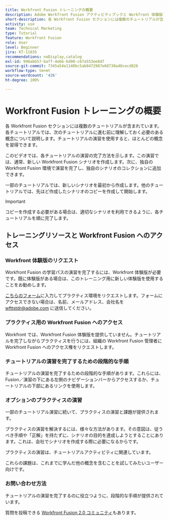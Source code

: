 ```yaml
---
title: Workfront Fusion トレーニングの概要
description: Adobe Workfront Fusion アクティビティブックと Workfront 体験版アカウントの取得方法について説明します。
short-description: 各 Workfront Fusion セクションには複数のチュートリアルが含まれています。各チュートリアルでは、次のチュートリアルに進む前に理解しておく必要のある概念について説明します。
activity: use
team: Technical Marketing
type: Tutorial
feature: Workfront Fusion
role: User
level: Beginner
jira: KT-11035
recommendations: noDisplay,catalog
exl-id: 998abb57-baff-4ebb-bd90-c67a553ee8d7
source-git-commit: 7345a54e1148bc5ab8472987e68738a48cecd826
workflow-type: tm+mt
source-wordcount: '426'
ht-degree: 100%

---
```


# Workfront Fusion トレーニングの概要

各 Workfront Fusion セクションには複数のチュートリアルが含まれています。各チュートリアルでは、次のチュートリアルに進む前に理解しておく必要のある概念について説明します。チュートリアルの演習を使用すると、ほとんどの概念を習得できます。

このビデオでは、各チュートリアルの演習の完了方法を示します。この演習では、通常、新しい Workfront Fusion シナリオを作成します。次に、独自の Workfront Fusion 環境で演習を完了し、独自のシナリオのコレクションに追加できます。

一部のチュートリアルでは、新しいシナリオを最初から作成します。他のチュートリアルでは、先ほど作成したシナリオのコピーを作成して開始します。

>[!IMPORTANT]
>
>コピーを作成する必要がある場合は、適切なシナリオを利用できるように、各チュートリアルを順に完了します。

## トレーニングリソースと Workfront Fusion へのアクセス

### Workfront 体験版のリクエスト

Workfront Fusion の学習パスの演習を完了するには、Workfront 体験版が必要です。既に体験版がある場合は、このトレーニング用に新しい体験版を使用することをお勧めします。

[こちらのフォーム](https://forms.office.com/r/f1J8HRGrNY)に入力してプラクティス環境をリクエストします。フォームにアクセスできない場合は、名前、メールアドレス、会社名を wfttstdr@adobe.com に送信してください。

### プラクティス用の Workfront Fusion へのアクセス

Workfront では、Workfront Fusion 体験版を提供していません。チュートリアルを完了しながらプラクティスを行うには、組織の Workfront Fusion 管理者に Workfront Fusion へのアクセス権をリクエストします。

### チュートリアルの演習を完了するための段階的な手順

チュートリアルの演習を完了するための段階的な手順があります。これらには、Fusion／演習の下にある左側のナビゲーションバーからアクセスするか、チュートリアルの下部にあるリンクを使用します。

### オプションのプラクティスの演習

一部のチュートリアル演習に続いて、プラクティスの演習と課題が提供されます。

プラクティスの演習を解決するには、様々な方法があります。その意図は、従うべき手順や「正解」を持たずに、シナリオの目的を達成しようとすることにあります。これは、会社でシナリオを作成する際に必要になるからです。

プラクティスの演習は、チュートリアルアクティビティに関連しています。

これらの課題は、これまでに学んだ他の概念を含むことを試してみたいユーザー向けです。

### お問い合わせ方法

チュートリアルの演習を完了するのに役立つように、段階的な手順が提供されています。

質問を投稿できる [Workfront Fusion 2.0 コミュニティ](https://experienceleaguecommunities.adobe.com/t5/workfront-fusion-2-0/ct-p/workfront-fusion-2?profile.language=ja)もあります。
